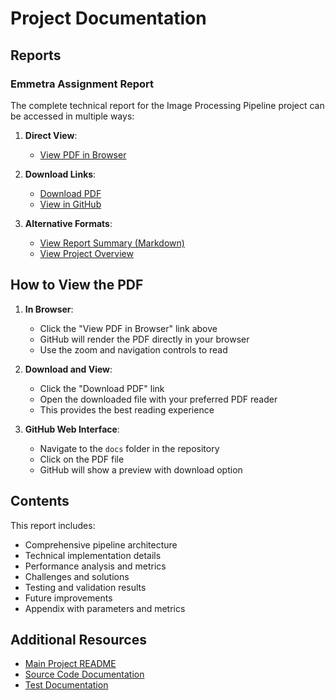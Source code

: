 # Project Documentation

## Reports

### Emmetra Assignment Report
The complete technical report for the Image Processing Pipeline project can be accessed in multiple ways:

1. **Direct View**: 
   - [View PDF in Browser](https://docs.github.com/AbhishekMZ/Image-Processing-Pipeline/main/docs/Emmetra%20Assignment%20Report.pdf)

2. **Download Links**:
   - [Download PDF](https://raw.githubusercontent.com/AbhishekMZ/Image-Processing-Pipeline/main/docs/Emmetra%20Assignment%20Report.pdf)
   - [View in GitHub](../docs/Emmetra%20Assignment%20Report.pdf)

3. **Alternative Formats**:
   - [View Report Summary (Markdown)](../EMMETRA_REPORT.md)
   - [View Project Overview](../README.md)

## How to View the PDF
1. **In Browser**:
   - Click the "View PDF in Browser" link above
   - GitHub will render the PDF directly in your browser
   - Use the zoom and navigation controls to read

2. **Download and View**:
   - Click the "Download PDF" link
   - Open the downloaded file with your preferred PDF reader
   - This provides the best reading experience

3. **GitHub Web Interface**:
   - Navigate to the `docs` folder in the repository
   - Click on the PDF file
   - GitHub will show a preview with download option

## Contents
This report includes:
- Comprehensive pipeline architecture
- Technical implementation details
- Performance analysis and metrics
- Challenges and solutions
- Testing and validation results
- Future improvements
- Appendix with parameters and metrics

## Additional Resources
- [Main Project README](../README.md)
- [Source Code Documentation](../src/)
- [Test Documentation](../tests/)
